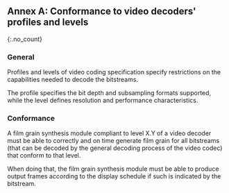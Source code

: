 ## Annex A: Conformance to video decoders' profiles and levels
{:.no_count}

### General

Profiles and levels of video coding specification specify restrictions on the capabilities 
needed to decode the bitstreams.

The profile specifies the bit depth and subsampling formats supported, while the
level defines resolution and performance characteristics.

### Conformance

A film grain synthesis module compliant to level X.Y of a video decoder must be able to correctly and on time generate 
film grain for all bitstreams (that can be decoded by the general decoding process of the video codec) that conform to that level.

When doing that, the film grain synthesis module must be able to produce output frames according to
the display schedule if such is indicated by the bitstream.

